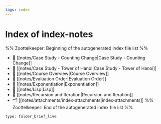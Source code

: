 ```yaml
---
tags: index
---
```


# Index of index-notes

%% Zoottelkeeper: Beginning of the autogenerated index file list  %%
- 📄 [[notes/Case Study - Counting Change|Case Study - Counting Change]]
- 📄 [[notes/Case Study - Tower of Hanoi|Case Study - Tower of Hanoi]]
- 📄 [[notes/Course Overview|Course Overview]]
- 📄 [[notes/Evaluation Order|Evaluation Order]]
- 📄 [[notes/Exponentiation|Exponentiation]]
- 📄 [[notes/Lisp|Lisp]]
- 📄 [[notes/Recursion and Iteration|Recursion and Iteration]]
- 🗂️ [[notes/attachments/index-attachments|index-attachments]]
%% Zoottelkeeper: End of the autogenerated index file list  %%

```ccard
type: folder_brief_live
```